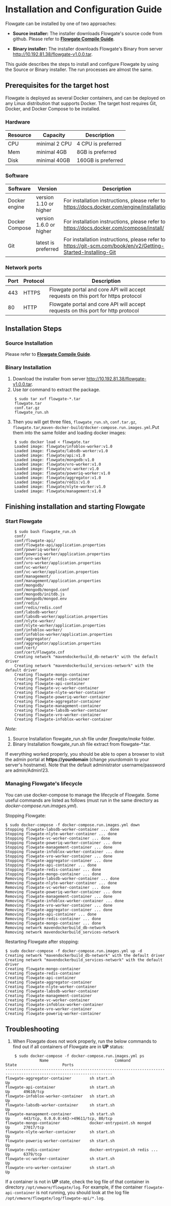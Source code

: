 # Installation and Configuration Guide
Flowgate can be installed by one of two approaches: 

- **Source installer:** The installer downloads Flowgate's source code from github. Please refer to **[Flowgate Compile Guide](compile_guide.md)**.

- **Binary installer:** The installer downloads Flowgate's Binary from server http://10.192.81.38/flowgate-v1.0.0.tar.


This guide describes the steps to install and configure Flowgate by using the Source or Binary installer. The run processes are almost the same. 

## Prerequisites for the target host
Flowgate is deployed as several Docker containers, and can be deployed on any Linux distribution that supports Docker. The target host requires Git, Docker, and Docker Compose to be installed.  
### Hardware
|Resource|Capacity|Description|
|---|---|---|
|CPU|minimal 2 CPU|4 CPU is preferred|
|Mem|minimal 4GB|8GB is preferred|
|Disk|minimal 40GB|160GB is preferred|
### Software
|Software|Version|Description|
|---|---|---|
|Docker engine|version 1.10 or higher|For installation instructions, please refer to: https://docs.docker.com/engine/installation/|
|Docker Compose|version 1.6.0 or higher|For installation instructions, please refer to: https://docs.docker.com/compose/install/|
|Git|latest is preferred|For installation instructions, please refer to: https://git-scm.com/book/en/v2/Getting-Started-Installing-Git|
### Network ports 
|Port|Protocol|Description|
|---|---|---|
|443|HTTPS|Flowgate portal and core API will accept requests on this port for https protocol|
|80|HTTP|Flowgate portal and core API will accept requests on this port for http protocol|

## Installation Steps


### Source Installation
Please refer to **[Flowgate Compile Guide](compile_guide.md)**.

### Binary Installation

1. Download the installer from server http://10.192.81.38/flowgate-v1.0.0.tar.
2. Use *tar* command to extract the package.
```
    $ sudo tar xvf flowgate-*.tar
    flowgate.tar
    conf.tar.gz
    flowgate_run.sh

```

3. Then you will get three files, ```flowgate_run.sh```, ```conf.tar.gz```, ```flowgate.tar```,```maven-docker-build/docker-compose.run.images.yml```.Put them into the same folder and loading docker images:
```
    $ sudo docker load < flowgate.tar
    Loaded image: flowgate/infoblox-worker:v1.0
    Loaded image: flowgate/labsdb-worker:v1.0
    Loaded image: flowgate/api:v1.0
    Loaded image: flowgate/mongodb:v1.0
    Loaded image: flowgate/vro-worker:v1.0
    Loaded image: flowgate/vc-worker:v1.0
    Loaded image: flowgate/poweriq-worker:v1.0
    Loaded image: flowgate/aggregator:v1.0
    Loaded image: flowgate/redis:v1.0
    Loaded image: flowgate/nlyte-worker:v1.0
    Loaded image: flowgate/management:v1.0

```

## Finishing installation and starting Flowgate

### Start Flowgate

```
    $ sudo bash flowgate_run.sh
    conf/
    conf/flowgate-api/
    conf/flowgate-api/application.properties
    conf/poweriq-worker/
    conf/poweriq-worker/application.properties
    conf/vro-worker/
    conf/vro-worker/application.properties
    conf/vc-worker/
    conf/vc-worker/application.properties
    conf/management/
    conf/management/application.properties
    conf/mongodb/
    conf/mongodb/mongod.conf
    conf/mongodb/initdb.js
    conf/mongodb/mongod.env
    conf/redis/
    conf/redis/redis.conf
    conf/labsdb-worker/
    conf/labsdb-worker/application.properties
    conf/nlyte-worker/
    conf/nlyte-worker/application.properties
    conf/infoblox-worker/
    conf/infoblox-worker/application.properties
    conf/aggregator/
    conf/aggregator/application.properties
    conf/cert/
    conf/cert/Flowgate.cnf
    Creating network "mavendockerbuild_db-network" with the default driver
    Creating network "mavendockerbuild_services-network" with the default driver
    Creating flowgate-mongo-container
    Creating flowgate-redis-container
    Creating flowgate-api-container
    Creating flowgate-vc-worker-container
    Creating flowgate-nlyte-worker-container
    Creating flowgate-poweriq-worker-container
    Creating flowgate-aggregator-container
    Creating flowgate-management-container
    Creating flowgate-labsdb-worker-container
    Creating flowgate-vro-worker-container
    Creating flowgate-infoblox-worker-container

```
*Note*:
1. Source Installation flowgate_run.sh file under *flowgate/make* folder.
2. Binary Installation flowgate_run.sh file extract from flowgate-*.tar.

If everything worked properly, you should be able to open a browser to visit the admin portal at **https://yourdomain** (change *yourdomain* to your server's hostname). Note that the default administrator username/password are admin/Admin!23.

### Managing Flowgate's lifecycle
You can use docker-compose to manage the lifecycle of Flowgate. Some useful commands are listed as follows (must run in the same directory as *docker-compose.run.images.yml*).

Stopping Flowgate:
```
$ sudo docker-compose -f docker-compose.run.images.yml down
Stopping flowgate-labsdb-worker-container ... done
Stopping flowgate-nlyte-worker-container ... done
Stopping flowgate-vc-worker-container ... done
Stopping flowgate-poweriq-worker-container ... done
Stopping flowgate-management-container ... done
Stopping flowgate-infoblox-worker-container ... done
Stopping flowgate-vro-worker-container ... done
Stopping flowgate-aggregator-container ... done
Stopping flowgate-api-container ... done
Stopping flowgate-redis-container ... done
Stopping flowgate-mongo-container ... done
Removing flowgate-labsdb-worker-container ... done
Removing flowgate-nlyte-worker-container ... done
Removing flowgate-vc-worker-container ... done
Removing flowgate-poweriq-worker-container ... done
Removing flowgate-management-container ... done
Removing flowgate-infoblox-worker-container ... done
Removing flowgate-vro-worker-container ... done
Removing flowgate-aggregator-container ... done
Removing flowgate-api-container ... done
Removing flowgate-redis-container ... done
Removing flowgate-mongo-container ... done
Removing network mavendockerbuild_db-network
Removing network mavendockerbuild_services-network
```  
Restarting Flowgate after stopping:
```
$ sudo docker-compose -f docker-compose.run.images.yml up -d
Creating network "mavendockerbuild_db-network" with the default driver
Creating network "mavendockerbuild_services-network" with the default driver
Creating flowgate-mongo-container
Creating flowgate-redis-container
Creating flowgate-api-container
Creating flowgate-aggregator-container
Creating flowgate-nlyte-worker-container
Creating flowgate-labsdb-worker-container
Creating flowgate-management-container
Creating flowgate-vc-worker-container
Creating flowgate-infoblox-worker-container
Creating flowgate-vro-worker-container
Creating flowgate-poweriq-worker-container
```  

## Troubleshooting
1. When Flowgate does not work properly, run the below commands to find out if all containers of Flowgate are in **UP** status: 
```
    $ sudo docker-compose -f docker-compose.run.images.yml ps
               Name                             Command               State                    Ports                  
---------------------------------------------------------------------------------------------------------------------
flowgate-aggregator-container        sh start.sh                      Up                                              
flowgate-api-container               sh start.sh                      Up      49610/tcp                               
flowgate-infoblox-worker-container   sh start.sh                      Up                                              
flowgate-labsdb-worker-container     sh start.sh                      Up                                              
flowgate-management-container        sh start.sh                      Up      443/tcp, 0.0.0.0:443->49611/tcp, 80/tcp 
flowgate-mongo-container             docker-entrypoint.sh mongod      Up      27017/tcp                               
flowgate-nlyte-worker-container      sh start.sh                      Up                                              
flowgate-poweriq-worker-container    sh start.sh                      Up                                              
flowgate-redis-container             docker-entrypoint.sh redis ...   Up      6379/tcp                                
flowgate-vc-worker-container         sh start.sh                      Up                                              
flowgate-vro-worker-container        sh start.sh                      Up  
```
If a container is not in **UP** state, check the log file of that container in directory ```/opt/vmware/flowgate/log```. For example, if the container ```flowgate-api-container``` is not running, you should look at the log file ```/opt/vmware/flowgate/log/flowgate-api/*.log```.  
